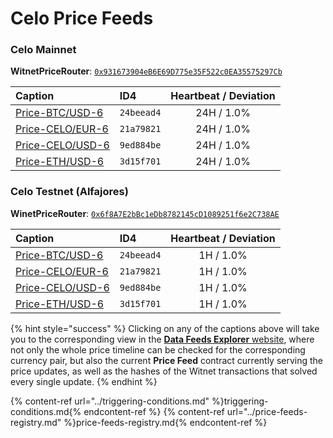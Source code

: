 # Celo Price Feeds

### Celo Mainnet

**WitnetPriceRouter**: [`0x931673904eB6E69D775e35F522c0EA35575297Cb`](https://explorer.celo.org/address/0x931673904eB6E69D775e35F522c0EA35575297Cb/read-contract)

| **Caption** | **ID4** | **Heartbeat / Deviation**
| :- | :- | :-: 
| [Price-BTC/USD-6](https://feeds.witnet.io/feeds/celo-mainnet_btc-usd_6) | `24beead4` | 24H / 1.0% 
| [Price-CELO/EUR-6](https://feeds.witnet.io/feeds/celo-mainnet_celo-eur_6) | `21a79821` | 24H / 1.0% 
| [Price-CELO/USD-6](https://feeds.witnet.io/feeds/celo-mainnet_celo-usd_6) | `9ed884be` | 24H / 1.0% 
| [Price-ETH/USD-6](https://feeds.witnet.io/feeds/celo-mainnet_eth-usd_6) | `3d15f701` | 24H / 1.0% 

### Celo Testnet (Alfajores)

**WinetPriceRouter**: [`0x6f8A7E2bBc1eDb8782145cD1089251f6e2C738AE`](https://alfajores-blockscout.celo-testnet.org/address/0x6f8A7E2bBc1eDb8782145cD1089251f6e2C738AE/read-contract) 

| **Caption** | **ID4** | **Heartbeat / Deviation** 
| :- | :- | :-: 
| [Price-BTC/USD-6](https://feeds.witnet.io/feeds/celo-alfajores_btc-usd_6) | `24beead4` | 1H / 1.0% 
| [Price-CELO/EUR-6](https://feeds.witnet.io/feeds/celo-alfajores_celo-eur_6) | `21a79821` | 1H / 1.0% 
| [Price-CELO/USD-6](https://feeds.witnet.io/feeds/celo-alfajores_celo-usd_6) | `9ed884be` | 1H / 1.0% 
| [Price-ETH/USD-6](https://feeds.witnet.io/feeds/celo-alfajores_eth-usd_6) | `3d15f701` | 1H / 1.0% 

{% hint style="success" %}
Clicking on any of the captions above will take you to the corresponding view in the [**Data Feeds Explorer** website](https://feeds.witnet.io), where not only the whole price timeline can be checked for the corresponding currency pair, but also the current **Price Feed** contract currently serving the price updates, as well as the hashes of the Witnet transactions that solved every single update. 
{% endhint %}

{% content-ref url="../triggering-conditions.md" %}triggering-conditions.md{% endcontent-ref %}
{% content-ref url="../price-feeds-registry.md" %}price-feeds-registry.md{% endcontent-ref %}
